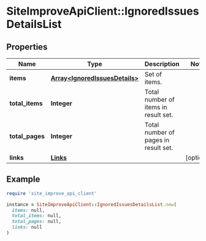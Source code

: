 # SiteImproveApiClient::IgnoredIssuesDetailsList

## Properties

| Name | Type | Description | Notes |
| ---- | ---- | ----------- | ----- |
| **items** | [**Array&lt;IgnoredIssuesDetails&gt;**](IgnoredIssuesDetails.md) | Set of items. |  |
| **total_items** | **Integer** | Total number of items in result set. |  |
| **total_pages** | **Integer** | Total number of pages in result set. |  |
| **links** | [**Links**](Links.md) |  | [optional] |

## Example

```ruby
require 'site_improve_api_client'

instance = SiteImproveApiClient::IgnoredIssuesDetailsList.new(
  items: null,
  total_items: null,
  total_pages: null,
  links: null
)
```

